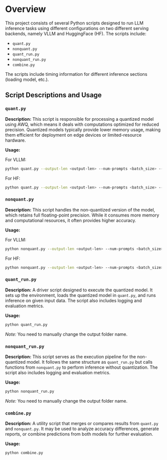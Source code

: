 # Overview

This project consists of several Python scripts designed to run LLM inference tasks using different configurations on two different serving backends, namely VLLM and HuggingFace (HF). The scripts include:

- `quant.py`
- `nonquant.py`
- `quant_run.py`
- `nonquant_run.py`
- `combine.py`

The scripts include timing information for different inference sections (loading model, etc.).

## Script Descriptions and Usage

### `quant.py`

**Description:**
This script is responsible for processing a quantized model using AWQ, which means it deals with computations optimized for reduced precision. Quantized models typically provide lower memory usage, making them efficient for deployment on edge devices or limited-resource hardware.

**Usage:**

For VLLM:
```sh
python quant.py --output-len <output-len> --num-prompts <batch_size> --input-len <input_length>
```

For HF:
```sh
python quant.py --output-len <output-len> --num-prompts <batch_size> --input-len <input_length> --backend <backend_type> --hf-max-batch-size <hf-max-batch-size>
```

### `nonquant.py`

**Description:**
This script handles the non-quantized version of the model, which retains full floating-point precision. While it consumes more memory and computational resources, it often provides higher accuracy.

**Usage:**

For VLLM:
```sh
python nonquant.py --output-len <output-len> --num-prompts <batch_size> --input-len <input_length>
```

For HF:
```sh
python nonquant.py --output-len <output-len> --num-prompts <batch_size> --input-len <input_length> --backend <backend_type> --hf-max-batch-size <hf-max-batch-size>
```

### `quant_run.py`

**Description:**
A driver script designed to execute the quantized model. It sets up the environment, loads the quantized model in `quant.py`, and runs inference on given input data. The script also includes logging and evaluation metrics.

**Usage:**
```sh
python quant_run.py
```

*Note:* You need to manually change the output folder name.

### `nonquant_run.py`

**Description:**
This script serves as the execution pipeline for the non-quantized model. It follows the same structure as `quant_run.py` but calls functions from `nonquant.py` to perform inference without quantization. The script also includes logging and evaluation metrics.

**Usage:**
```sh
python nonquant_run.py
```

*Note:* You need to manually change the output folder name.

### `combine.py`

**Description:**
A utility script that merges or compares results from `quant.py` and `nonquant.py`. It may be used to analyze accuracy differences, generate reports, or combine predictions from both models for further evaluation.

**Usage:**
```sh
python combine.py
```
